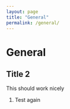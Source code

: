 ```yaml
---
layout: page
title: "General"
permalink: /general/
---
```

# General
## Title 2
This should work nicely
1. Test again